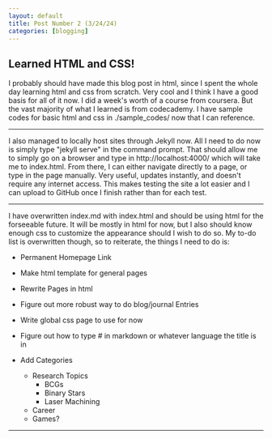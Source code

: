 ```yaml
---
layout: default
title: Post Number 2 (3/24/24)
categories: [blogging]
---
```


## Learned HTML and CSS!


I probably should have made this blog post in html, since I spent the whole day learning html and css from scratch. Very cool and I think I have a good basis for all of it now. I did a week's worth of a course from coursera. But the vast majority of what I learned is from codecademy. I have sample codes for basic html and css in ./sample_codes/ now that I can reference.

---

I also managed to locally host sites through Jekyll now. All I need to do now is simply type "jekyll serve" in the command prompt. That should allow me to simply go on a browser and type in http://localhost:4000/ which will take me to index.html. From there, I can either navigate directly to a page, or type in the page manually. Very useful, updates instantly, and doesn't require any internet access. This makes testing the site a lot easier and I can upload to GitHub once I finish rather than for each test.

---

I have overwritten index.md with index.html and should be using html for the forseeable future. It will be mostly in html for now, but I also should know enough css to customize the appearance should I wish to do so. My to-do list is overwritten though, so to reiterate, the things I need to do is:

- Permanent Homepage Link
- Make html template for general pages
- Rewrite Pages in html
- Figure out more robust way to do blog/journal Entries
- Write global css page to use for now
- Figure out how to type # in markdown or whatever language the title is in

- Add Categories
  - Research Topics
    - BCGs
    - Binary Stars
    - Laser Machining
  - Career
  - Games?


---
